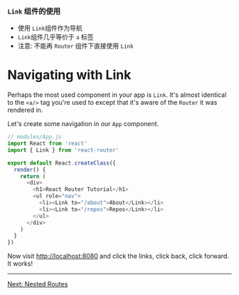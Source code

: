 ### `Link` 组件的使用
* 使用 `Link`组件作为导航
* `Link`组件几乎等价于 `a` 标签
* 注意: 不能再 `Router` 组件下直接使用 `Link`

# Navigating with Link

Perhaps the most used component in your app is `Link`. It's almost
identical to the `<a/>` tag you're used to except that it's aware of
the `Router` it was rendered in.

Let's create some navigation in our `App` component.

```js
// modules/App.js
import React from 'react'
import { Link } from 'react-router'

export default React.createClass({
  render() {
    return (
      <div>
        <h1>React Router Tutorial</h1>
        <ul role="nav">
          <li><Link to="/about">About</Link></li>
          <li><Link to="/repos">Repos</Link></li>
        </ul>
      </div>
    )
  }
})
```

Now visit [http://localhost:8080](http://localhost:8080) and click the links, click back, click
forward. It works!

---

[Next: Nested Routes](../04-nested-routes/)
